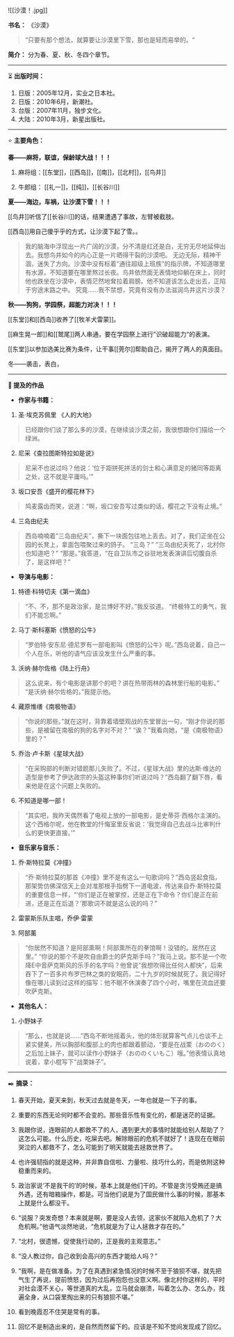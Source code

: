 
![[沙漠！.jpg]]

**书名：** 《沙漠》

> “只要有那个想法，就算要让沙漠里下雪，那也是轻而易举的。​“

**简介：** 分为春、夏、秋、冬四个章节。

---

⏳ **出版时间：** 

1. 日版：2005年12月，实业之日本社。
2. 日版：2010年6月，新潮社。
3. 台版：2007年11月，独步文化。
4. 大陆：2010年3月，新星出版社。

---

⭐ **主要角色：**

**春——麻将，联谊，保龄球大战！！！** 

1. 麻将组：[[东堂]]，[[西岛]]，[[南]]，[[北村]]，[[鸟井]]

2. 牛郎组： [[礼一]]，[[纯]]，[[长谷川]]

**夏——海边，车祸，让沙漠下雪！！！** 

[[鸟井]]听信了[[长谷川]]的话，结果遭遇了事故，左臂被截肢。

[[西岛]]用自己傻乎乎的方式，让沙漠下起了雪。。

> 我的脑海中浮现出一片广阔的沙漠，分不清是红还是白，无穷无尽地延伸出去。我想鸟井如今的内心正是一片晒得干裂的沙漠吧。
> 无边无际，精神干涸，迷失了方向。沙漠中没有标着“通往超级上班族”的指示牌，不知道哪里有水源，不知道要在哪里熬过长夜。鸟井依然面无表情地仰躺在床上，同时他也跌坐在沙漠中，表情茫然地耷拉着肩膀。他不知道该怎么走出去，正陷于穷途末路之中。
> 究竟……我不禁想，究竟有没有办法滋润鸟井这片沙漠？

**秋——狗狗，学园祭，超能力对决！！！** 

[[东堂]]和[[西岛]]收养了[[牧羊犬雷蒙]]。

[[麻生晃一郎]]和[[鹫尾]]两人串通，要在学园祭上进行”识破超能力“的表演。

[[东堂]]以参加选美比赛为条件，让干事[[莞尔]]帮助自己，揭开了两人的真面目。

冬——袭击，表白，

---

**📜 提及的作品**

- **作家与书籍：** 

1. 圣·埃克苏佩里 《人的大地》

> 已经跟你们谈了那么多的沙漠，在继续谈沙漠之前，我很想跟你们描绘一个绿洲。

2. 尼采《查拉图斯特拉如是说》

> 尼采不也说过吗？他说：‘位于距拼死拼活的剑士和心满意足的猪同等距离之处，这不就是平庸吗。’”

3. 坂口安吾《盛开的樱花林下》

> 鸠麦露齿而笑，说道：“啊，坂口安吾写过类似的话，樱花之下没有止境。”

4. 三岛由纪夫

> 西岛喃喃着“三岛由纪夫”，撕下一块面包往地上丢去。对了，我们正坐在公园的长凳上，拿面包喂聚过来的鸽子。
> “三岛？”
> “三岛由纪夫死了，北村你也知道吧？”
> “那是。”我答道，“在自卫队市之谷驻地发表演讲后切腹自杀了，是这样吧？”

- **导演与电影：** 

1. 特德·科特切夫《第一滴血》

> “不、不，那不是政治家，是兰博好不好。”我反驳道。
> “终极特工的勇气，我们不能忘啊。”

2. 马丁·斯科塞斯《愤怒的公牛》

> “罗伯特·安东尼·德尼罗有一部电影叫《愤怒的公牛》呢。”西岛说着，自己一个人在乐，听他的语气应该没发生什么严重的事。

3. 沃纳·赫尔佐格《陆上行舟》

> 这么说来，有个电影是讲那个的吧？讲在热带雨林的森林里行船的电影。”
> “是沃纳·赫尔佐格的。”我提示他。

4. 藏原惟缮《南极物语》

> “你说的那些。”就在这时，背靠着墙壁观战的东堂冒出一句，“刚才你说的那些，是被留在南极的狗的名字对不对？”
> “诶？”我看向她，“是《南极物语》里的？”

5. 乔治·卢卡斯《星球大战》

> “在采购部的判断对错题那儿失败了。不过，《星球大战》里的达斯·维达的造型是参考了伊达政宗的头盔这种事你们听说过吗？”西岛翻了翻下唇，看来他是在这个问题上失败的。

6. 不知道是哪一部！

> “其实吧，我昨天偶然看了电视上放的一部电影，是史蒂芬·西格尔主演的。这个西格尔呢，他在教堂的忏悔室里反省说：‘我觉得自己去战斗比审判什么的更快更直接。’”

- **音乐家与音乐：** 

1. 乔·斯特拉莫《冲撞》

> “乔·斯特拉莫的那首《冲撞》里不是有这么一句歌词吗？”西岛竖起食指，那架势仿佛深信天上会对准那根手指劈下一道电波，传达来自乔·斯特拉莫的重要信息一样，“‘你们是正在被掌控，还是正在下命令？你们是正在前进，还是正在后退？’那歌词不就是这么说的吗？”

2. 雷蒙斯乐队主唱，乔伊·雷蒙

3. 阿部薰

> “你居然不知道？是阿部熏啊！阿部熏所在的拳馆啊！没错的。居然在这里。”
> “你说的那个不是吹自由爵士的萨克斯手吗？”我马上说。那不是一个吹降E中音萨克斯风的乐手的名字吗？他曾说“我想吹得比任何人都快”，后来吞下了一百多片布罗巴林之类的安眠药，二十九岁的时候就死了。我记得好像在哪儿读到过这样的描写：他不眠不休演奏了四个小时，嘴里在流血还要吹萨克斯。

- **其他名人：**

1. 小野妹子

> “那么，也就是说……”西岛不断地摇着头，他的体形就算客气点儿也谈不上紧实健美，所以胸部和腹部上的肉也都跟着颤动，“要是在战栗（おののく）之后加上妹子，就可以读作小野妹子（おののくいもこ）哦。”他表情认真地说着，拿小棍写下“战栗妹子”。

---

✒️ **摘录：** 

1. 春天开始，夏天来到，秋天过去就是冬天，一年也就是一下子的事。

2. 重要的东西无论何时都不会变的。那些音乐性有变化的，都是迷茫的证据。

3. 我跟你说，连眼前的人都救不了的人，遇到更大的事情时就能给别人帮助了？这怎么可能。什么历史，吃屎去吧。解除眼前的危机不就好了！连现在在眼前哭泣的人都救不了，怎么可能到了明天就能去拯救世界了。​

4. 也许强韧指的就是这种，并非靠自信啦、力量啦、技巧什么的，而是依附这种稳重而来的。

5. 政治家说‘不是我干的’的时候，基本上就是他们干的。不管是贪污受贿还是搞外遇，还有暗箱操作，都是。可当他们说是为了国民做什么事的时候，那基本上就是什么都没干。

6. “说服？突发奇想？本来就是啊，要是没人去领，这家伙不就陷入危机了？大危机啊。”他语气淡然地说，“危机就是为了让人拯救才存在的。”

7. “北村，很遗憾，促使我行动的，正是我的主观意志。”

8. “没人教过你，自己收到会高兴的东西才能给人吗？”

9. “我啊，是在做准备。为了在真遇到紧急情况的时候不至于狼狈不堪，就先把气生了再说，提前愤怒，因为过后再抱怨也没意义啊。像北村你这样的，平时对社会漠不关心，等世道真的大乱，立马就会崩溃，叫着怎么办、怎么办，找遍全身，从口袋里掏出来的只有狼狈不堪。”

10. 看到晚霞忍不住哭是常有的事。

11. 回忆不是制造出来的，是自然而然留下的。应该是不知不觉间发现成了回忆。